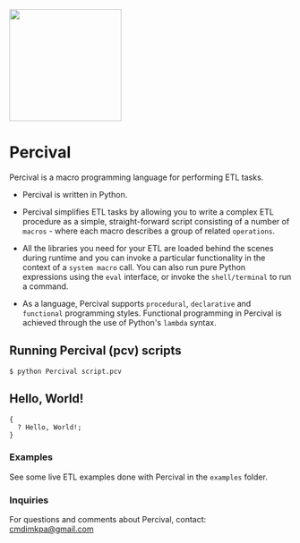 <img src='https://avariz-cdn.s3.us-east-2.amazonaws.com/percival-logo.png' width='200' />

# Percival
Percival is a macro programming language for performing ETL tasks.

- Percival is written in Python. 

- Percival simplifies ETL tasks by allowing you to write a complex ETL procedure as a simple, straight-forward script consisting of a number of `macros` - where each macro describes a group of related `operations`. 

- All the libraries you need for your ETL are loaded behind the scenes during runtime and you can invoke a particular functionality in the context of a `system macro` call. You can also run pure Python expressions using the `eval` interface, or invoke the `shell/terminal` to run a command.

- As a language, Percival supports `procedural`, `declarative` and `functional` programming styles. Functional programming in Percival is achieved through the use of Python's `lambda` syntax. 

## Running Percival (pcv) scripts

```shell
$ python Percival script.pcv
```
## Hello, World!

```pcv
{
  ? Hello, World!;
}
```

### Examples

See some live ETL examples done with Percival in the `examples` folder.

### Inquiries

For questions and comments about Percival, contact: cmdimkpa@gmail.com
